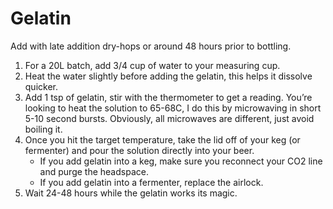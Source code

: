 <!-- TITLE: Gelatin -->

# Gelatin
Add with late addition dry-hops or around 48 hours prior to bottling.

1. For a 20L batch, add 3/4 cup of water to your measuring cup.
2. Heat the water slightly before adding the gelatin, this helps it dissolve quicker.
3. Add 1 tsp of gelatin, stir with the thermometer to get a reading. You’re looking to heat the solution to 65-68C, I do this by microwaving in short 5-10 second bursts. Obviously, all microwaves are different, just avoid boiling it. 
4. Once you hit the target temperature, take the lid off of your keg (or fermenter) and pour the solution directly into your beer.
	* If you add gelatin into a keg, make sure you reconnect your CO2 line and purge the headspace.
	* If you add gelatin into a fermenter, replace the airlock.
5. Wait 24-48 hours while the gelatin works its magic.